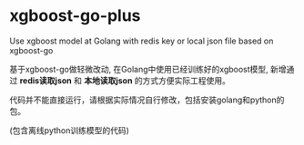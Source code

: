 # xgboost-go-plus
Use xgboost model at Golang with redis key or local json file based on xgboost-go

基于xgboost-go做轻微改动, 在Golang中使用已经训练好的xgboost模型, 新增通过 **redis读取json** 和 **本地读取json** 的方式方便实际工程使用。

代码并不能直接运行，请根据实际情况自行修改，包括安装golang和python的包。

(包含离线python训练模型的代码)
